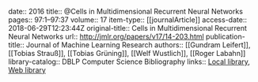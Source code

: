 date:: 2016
title:: @Cells in Multidimensional Recurrent Neural Networks
pages:: 97:1–97:37
volume:: 17
item-type:: [[journalArticle]]
access-date:: 2018-06-29T12:23:44Z
original-title:: Cells in Multidimensional Recurrent Neural Networks
url:: http://jmlr.org/papers/v17/14-203.html
publication-title:: Journal of Machine Learning Research
authors:: [[Gundram Leifert]], [[Tobias Strauß]], [[Tobias Grüning]], [[Welf Wustlich]], [[Roger Labahn]]
library-catalog:: DBLP Computer Science Bibliography
links:: [Local library](zotero://select/groups/2386895/items/BYNSTE6F), [Web library](https://www.zotero.org/groups/2386895/items/BYNSTE6F)
